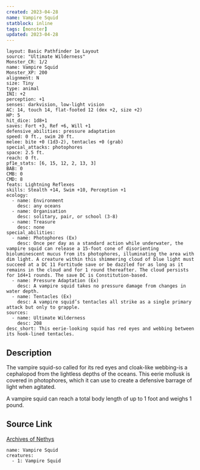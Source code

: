 ```yaml
---
created: 2023-04-28
name: Vampire Squid
statblock: inline
tags: [monster]
updated: 2023-04-28
---
```

```statblock
layout: Basic Pathfinder 1e Layout
source: "Ultimate Wilderness"
Monster_CR: 1/2
name: Vampire Squid
Monster_XP: 200
alignment: N
size: Tiny
type: animal
INI: +2
perception: +1
senses: darkvision, low-light vision
AC: 14, touch 14, flat-footed 12 (dex +2, size +2)
HP: 5
hit_dice: 1d8+1
saves: Fort +3, Ref +6, Will +1
defensive_abilities: pressure adaptation
speed: 0 ft., swim 20 ft.
melee: bite +0 (1d3-2), tentacles +0 (grab)
special_attacks: photophores
space: 2.5 ft.
reach: 0 ft.
pf1e_stats: [6, 15, 12, 2, 13, 3]
BAB: 0
CMB: 0
CMD: 8
feats: Lightning Reflexes
skills: Stealth +14, Swim +10, Perception +1
ecology:
  - name: Environment
    desc: any oceans
  - name: Organisation
    desc: solitary, pair, or school (3-8)
  - name: Treasure
    desc: none
special_abilities:
  - name: Photophores (Ex)
    desc: Once per day as a standard action while underwater, the vampire squid can release a 15-foot cone of disorienting bioluminescent mucus from its photophores, illuminating the area with dim light. A creature within this shimmering cloud of blue light must succeed at a DC 11 Fortitude save or be dazzled for as long as it remains in the cloud and for 1 round thereafter. The cloud persists for 1d4+1 rounds. The save DC is Constitution-based.
  - name: Pressure Adaptation (Ex)
    desc: A vampire squid takes no pressure damage from changes in water depth.
  - name: Tentacles (Ex)
    desc: A vampire squid’s tentacles all strike as a single primary attack but only to grapple.
sources:
  - name: Ultimate Wilderness
    desc: 208
desc_short: This eerie-looking squid has red eyes and webbing between its hook-lined tentacles.
```
## Description
The vampire squid-so called for its red eyes and cloak-like webbing-is a cephalopod from the lightless depths of the oceans. This eerie mollusk is covered in photophores, which it can use to create a defensive barrage of light when agitated.

 A vampire squid can reach a total body length of up to 1 foot and weighs 1 pound.
## Source Link
[Archives of Nethys](https://aonprd.com/MonsterDisplay.aspx?ItemName=Vampire%20Squid)
```encounter-table
name: Vampire Squid
creatures:
  - 1: Vampire Squid
```
